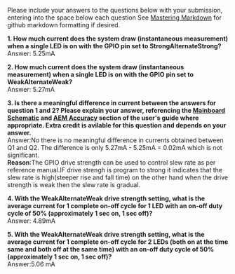 Please include your answers to the questions below with your submission, entering into the space below each question
See [Mastering Markdown](https://guides.github.com/features/mastering-markdown/) for github markdown formatting if desired.

**1. How much current does the system draw (instantaneous measurement) when a single LED is on with the GPIO pin set to StrongAlternateStrong?**<br />
   Answer: 5.25mA


**2. How much current does the system draw (instantaneous measurement) when a single LED is on with the GPIO pin set to WeakAlternateWeak?**<br />
   Answer: 5.27mA


**3. Is there a meaningful difference in current between the answers for question 1 and 2? Please explain your answer, 
referencing the [Mainboard Schematic](https://www.silabs.com/documents/public/schematic-files/WSTK-Main-BRD4001A-A01-schematic.pdf) and [AEM Accuracy](https://www.silabs.com/documents/login/user-guides/ug279-brd4104a-user-guide.pdf) section of the user's guide where appropriate. Extra credit is avilable for this question and depends on your answer.**<br />
   Answer:No there is no meaningful difference in currents obtained between Q1 and Q2. The difference is only 5.27mA - 5.25mA = 0.02mA which is not significant.<br />
   **Reason**:The GPIO drive strength can be used to control slew rate as per reference manual.IF drive strengh is program to strong it indicates that the slew rate is high(steeper rise and fall time) on the other hand when the drive strength is weak then the slew rate is gradual.
       


**4. With the WeakAlternateWeak drive strength setting, what is the average current for 1 complete on-off cycle for 1 LED with an on-off duty cycle of 50% (approximately 1 sec on, 1 sec off)?**<br />
   Answer: 4.89mA


**5. With the WeakAlternateWeak drive strength setting, what is the average current for 1 complete on-off cycle for 2 LEDs (both on at the time same and both off at the same time) with an on-off duty cycle of 50% (approximately 1 sec on, 1 sec off)?**<br />
   Answer:5.06 mA


